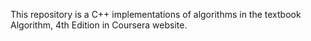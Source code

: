 This repository is a C++ implementations of algorithms in the textbook Algorithm, 4th Edition in Coursera website.
